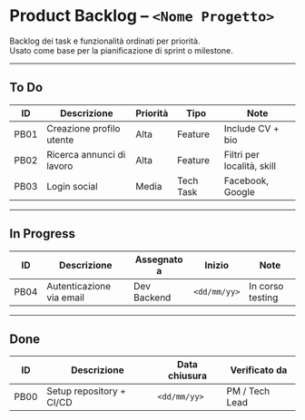 # Product Backlog – `<Nome Progetto>`

Backlog dei task e funzionalità ordinati per priorità.  
Usato come base per la pianificazione di sprint o milestone.

---

## To Do

| ID   | Descrizione                   | Priorità | Tipo       | Note                     |
|------|-------------------------------|----------|------------|--------------------------|
| PB01 | Creazione profilo utente      | Alta     | Feature    | Include CV + bio         |
| PB02 | Ricerca annunci di lavoro     | Alta     | Feature    | Filtri per località, skill |
| PB03 | Login social                  | Media    | Tech Task  | Facebook, Google         |

---

## In Progress

| ID   | Descrizione                   | Assegnato a   | Inizio       | Note              |
|------|-------------------------------|---------------|--------------|-------------------|
| PB04 | Autenticazione via email      | Dev Backend   | `<dd/mm/yy>` | In corso testing  |

---

## Done

| ID   | Descrizione                   | Data chiusura | Verificato da |
|------|-------------------------------|----------------|----------------|
| PB00 | Setup repository + CI/CD      | `<dd/mm/yy>`   | PM / Tech Lead |